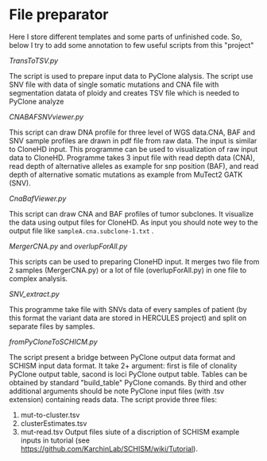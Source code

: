 # File preparator
Here I store different templates
and some parts of unfinished code.
So, below I try to add some annotation to few useful scripts from this "project"

*TransToTSV.py*

The script is used to prepare input data to PyClone alalysis. The script use SNV file with data of single somatic mutations and CNA file with segmentation datata of ploidy and creates TSV file which is needed to PyClone analyze 

*CNABAFSNVviewer.py*

This script can draw DNA profile for three level of WGS data.CNA, BAF and SNV sample profiles are drawn in pdf file from raw data. The input is similar to CloneHD input. This programme can be used to visualization of raw input data to CloneHD. Programme takes 3 input file with read depth data (CNA), read depth of alternative alleles as example for snp position (BAF), and  read depth of alternative somatic mutations as example from MuTect2 GATK (SNV). 

*CnaBafViewer.py*

This script can draw CNA and BAF profiles of tumor subclones. It visualize the data using output files for CloneHD. As input you should  note wey to the output file like `sampleA.cna.subclone-1.txt` .

*MergerCNA.py* and *overlupForAll.py*

This scripts can be used to preparing CloneHD input. It merges two file from 2 samples (MergerCNA.py) or a lot of file (overlupForAll.py) in one file to complex analysis.

*SNV_extract.py*

This programme take file with SNVs data of every samples of patient (by this format the variant data are stored in HERCULES project) and split on separate files by samples.

*fromPyCloneToSCHICM.py*

The script present a bridge between PyClone output data format and SCHISM input data format. It take 2+ argument: first is file of clonality PyClone output table, sacond is loci PyClone output table. Tables can be obtained by standard "build_table" PyClone comands.
By third and other additional arguments should be note PyClone input files (with .tsv extension) containing reads data. 
The script provide three files:
1. mut-to-cluster.tsv
2. clusterEstimates.tsv
3. mut-read.tsv
Output files siute of a discription of SCHISM example inputs in tutorial (see https://github.com/KarchinLab/SCHISM/wiki/Tutorial).